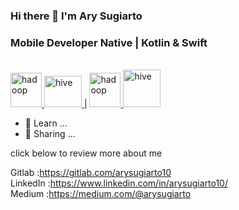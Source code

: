 ### Hi there 👋 I'm Ary Sugiarto

<h3>Mobile Developer Native | Kotlin & Swift</h3>
<br>
<a href="https://www.swift.org/" target="_blank"> <img src="https://www.vectorlogo.zone/logos/swift/swift-icon.svg" alt="hadoop" width="50" height="55"/> </a> 
<a href="https://kotlinlang.org/" target="_blank"> <img src="https://www.vectorlogo.zone/logos/kotlinlang/kotlinlang-icon.svg" alt="hive" width="60" height="50"/> </a> 
|
<a href="https://www.android.com/" target="_blank"> <img src="https://www.vectorlogo.zone/logos/android/android-official.svg" alt="hadoop" width="50" height="55"/> </a> 
<a href="https://developer.apple.com/" target="_blank"> <img src="https://www.vectorlogo.zone/logos/apple/apple-tile.svg" alt="hive" width="60" height="60"/> </a> 
<br>

- 🔭 Learn ...
- 🌱 Sharing ...


click below to review more about me

Gitlab    :https://gitlab.com/arysugiarto10 <br>
LinkedIn  :https://www.linkedin.com/in/arysugiarto10/ <br>
Medium    :https://medium.com/@arysugiarto <br>


